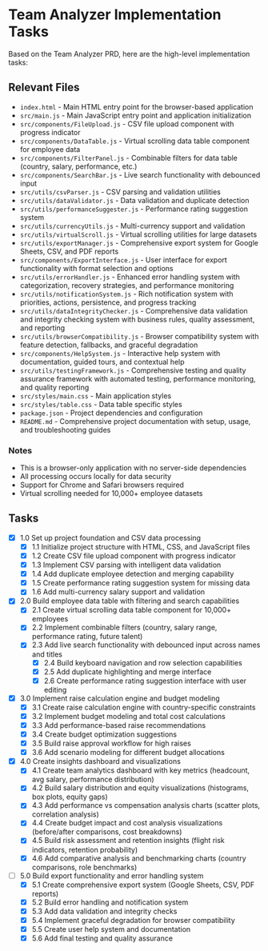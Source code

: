 # Team Analyzer Implementation Tasks

Based on the Team Analyzer PRD, here are the high-level implementation tasks:

## Relevant Files

- `index.html` - Main HTML entry point for the browser-based application
- `src/main.js` - Main JavaScript entry point and application initialization
- `src/components/FileUpload.js` - CSV file upload component with progress indicator
- `src/components/DataTable.js` - Virtual scrolling data table component for employee data
- `src/components/FilterPanel.js` - Combinable filters for data table (country, salary, performance, etc.)
- `src/components/SearchBar.js` - Live search functionality with debounced input
- `src/utils/csvParser.js` - CSV parsing and validation utilities
- `src/utils/dataValidator.js` - Data validation and duplicate detection
- `src/utils/performanceSuggester.js` - Performance rating suggestion system
- `src/utils/currencyUtils.js` - Multi-currency support and validation
- `src/utils/virtualScroll.js` - Virtual scrolling utilities for large datasets
- `src/utils/exportManager.js` - Comprehensive export system for Google Sheets, CSV, and PDF reports
- `src/components/ExportInterface.js` - User interface for export functionality with format selection and options
- `src/utils/errorHandler.js` - Enhanced error handling system with categorization, recovery strategies, and performance monitoring
- `src/utils/notificationSystem.js` - Rich notification system with priorities, actions, persistence, and progress tracking
- `src/utils/dataIntegrityChecker.js` - Comprehensive data validation and integrity checking system with business rules, quality assessment, and reporting
- `src/utils/browserCompatibility.js` - Browser compatibility system with feature detection, fallbacks, and graceful degradation
- `src/components/HelpSystem.js` - Interactive help system with documentation, guided tours, and contextual help
- `src/utils/testingFramework.js` - Comprehensive testing and quality assurance framework with automated testing, performance monitoring, and quality reporting
- `src/styles/main.css` - Main application styles
- `src/styles/table.css` - Data table specific styles
- `package.json` - Project dependencies and configuration
- `README.md` - Comprehensive project documentation with setup, usage, and troubleshooting guides

### Notes

- This is a browser-only application with no server-side dependencies
- All processing occurs locally for data security
- Support for Chrome and Safari browsers required
- Virtual scrolling needed for 10,000+ employee datasets

## Tasks

- [x] 1.0 Set up project foundation and CSV data processing
  - [x] 1.1 Initialize project structure with HTML, CSS, and JavaScript files
  - [x] 1.2 Create CSV file upload component with progress indicator
  - [x] 1.3 Implement CSV parsing with intelligent data validation
  - [x] 1.4 Add duplicate employee detection and merging capability
  - [x] 1.5 Create performance rating suggestion system for missing data
  - [x] 1.6 Add multi-currency salary support and validation
- [x] 2.0 Build employee data table with filtering and search capabilities
  - [x] 2.1 Create virtual scrolling data table component for 10,000+ employees
  - [x] 2.2 Implement combinable filters (country, salary range, performance rating, future talent)
  - [x] 2.3 Add live search functionality with debounced input across names and titles
      - [x] 2.4 Build keyboard navigation and row selection capabilities
    - [x] 2.5 Add duplicate highlighting and merge interface
    - [x] 2.6 Create performance rating suggestion interface with user editing  
- [x] 3.0 Implement raise calculation engine and budget modeling
  - [x] 3.1 Create raise calculation engine with country-specific constraints
  - [x] 3.2 Implement budget modeling and total cost calculations
  - [x] 3.3 Add performance-based raise recommendations
  - [x] 3.4 Create budget optimization suggestions
  - [x] 3.5 Build raise approval workflow for high raises
  - [x] 3.6 Add scenario modeling for different budget allocations
- [x] 4.0 Create insights dashboard and visualizations
  - [x] 4.1 Create team analytics dashboard with key metrics (headcount, avg salary, performance distribution)
  - [x] 4.2 Build salary distribution and equity visualizations (histograms, box plots, equity gaps)
  - [x] 4.3 Add performance vs compensation analysis charts (scatter plots, correlation analysis)
  - [x] 4.4 Create budget impact and cost analysis visualizations (before/after comparisons, cost breakdowns)
  - [x] 4.5 Build risk assessment and retention insights (flight risk indicators, retention probability)
  - [x] 4.6 Add comparative analysis and benchmarking charts (country comparisons, role benchmarks)
- [ ] 5.0 Build export functionality and error handling system
  - [x] 5.1 Create comprehensive export system (Google Sheets, CSV, PDF reports)
  - [x] 5.2 Build error handling and notification system
  - [x] 5.3 Add data validation and integrity checks
  - [x] 5.4 Implement graceful degradation for browser compatibility
  - [x] 5.5 Create user help system and documentation
  - [x] 5.6 Add final testing and quality assurance 